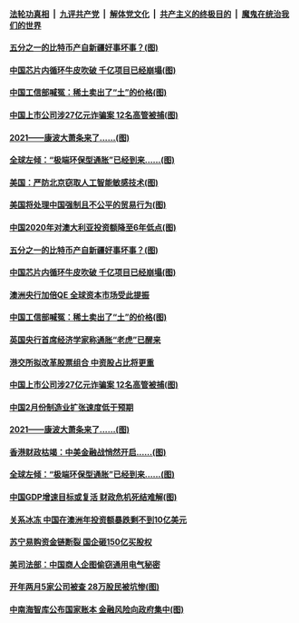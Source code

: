 

####  [法轮功真相](../../../../basic/blob/master/README.md?t=03021001) &nbsp;|&nbsp; [九评共产党](../../../../9ping.md/blob/master/README.md?t=03021001) &nbsp;|&nbsp; [解体党文化](../../../../jtdwh.md/blob/master/README.md?t=03021001)  &nbsp;|&nbsp; [共产主义的终极目的](../../../../gczydzjmd.md/blob/master/README.md?t=03021001) &nbsp;|&nbsp; [魔鬼在统治我们的世界](../../../../mgztzwmdsj.md/blob/master/README.md?t=03021001) 

#### [五分之一的比特币产自新疆好事坏事？(图)](../pages/p5/964191.md?t=03021001) 

#### [中国芯片内循环牛皮吹破 千亿项目已经崩塌(图)](../pages/p5/964176.md?t=03021001) 

#### [中国工信部喊冤：稀土卖出了“土”的价格(图)](../pages/p5/964151.md?t=03021001) 

#### [中国上市公司涉27亿元诈骗案 12名高管被捕(图)](../pages/p5/964133.md?t=03021001) 

#### [2021——康波大萧条来了……(图)](../pages/p5/964082.md?t=03021001) 

#### [全球左倾：“极端环保型通胀”已经到来……(图)](../pages/p5/964074.md?t=03021001) 

#### [美国：严防北京窃取人工智能敏感技术(图)](../pages/p5/964200.md?t=03021001) 

#### [美国将处理中国强制且不公平的贸易行为(图)](../pages/p5/964199.md?t=03021001) 

#### [中国2020年对澳大利亚投资额降至6年低点(图)](../pages/p5/964193.md?t=03021001) 

#### [五分之一的比特币产自新疆好事坏事？(图)](../pages/p5/964191.md?t=03021001) 

#### [中国芯片内循环牛皮吹破 千亿项目已经崩塌(图)](../pages/p5/964176.md?t=03021001) 

#### [澳洲央行加倍QE 全球资本市场受此提振](../pages/p5/964159.md?t=03021001) 

#### [中国工信部喊冤：稀土卖出了“土”的价格(图)](../pages/p5/964151.md?t=03021001) 

#### [英国央行首席经济学家称通胀“老虎”已醒来](../pages/p5/964139.md?t=03021001) 

#### [港交所拟改革股票组合 中资股占比将更重](../pages/p5/964136.md?t=03021001) 

#### [中国上市公司涉27亿元诈骗案 12名高管被捕(图)](../pages/p5/964133.md?t=03021001) 

#### [中国2月份制造业扩张速度低于预期](../pages/p5/964135.md?t=03021001) 

#### [2021——康波大萧条来了……(图)](../pages/p5/964082.md?t=03021001) 

#### [香港财政枯竭：中美金融战悄然开启……(图)](../pages/p5/964094.md?t=03021001) 

#### [全球左倾：“极端环保型通胀”已经到来……(图)](../pages/p5/964074.md?t=03021001) 

#### [中国GDP增速目标或复活 财政危机死结难解(图)](../pages/p5/964057.md?t=03021001) 

#### [关系冰冻 中国在澳洲年投资额暴跌剩不到10亿美元](../pages/p5/964040.md?t=03021001) 

#### [苏宁易购资金链断裂 国企砸150亿买股权](../pages/p5/964039.md?t=03021001) 

#### [美司法部：中国商人企图偷窃通用电气秘密](../pages/p5/964037.md?t=03021001) 

#### [开年两月5家公司被查 28万股民被坑惨(图)](../pages/p5/964004.md?t=03021001) 

#### [中南海智库公布国家账本 金融风险向政府集中(图)](../pages/p5/963942.md?t=03021001) 

